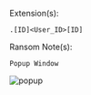 Extension(s): 
```
.[ID]<User_ID>[ID] 
```
Ransom Note(s): 
```
Popup Window
```
![popup](https://github.com/user-attachments/assets/0e83f846-4ecb-43df-8478-6b4e62443953)
